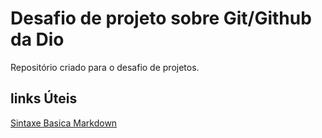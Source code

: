 # Desafio de projeto sobre Git/Github da Dio
Repositório criado para o desafio de projetos.

## links Úteis
[Sintaxe Basica Markdown](https://www.markdownguide.org/basic-syntax/)
